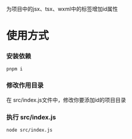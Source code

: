 为项目中的jsx、tsx、wxml中的标签增加id属性

# 使用方式
### 安装依赖
`pnpm i`
### 修改作用目录
在 src/index.js文件中，修改你要添加id的项目目录
### 执行 src/index.js
`node src/index.js`
